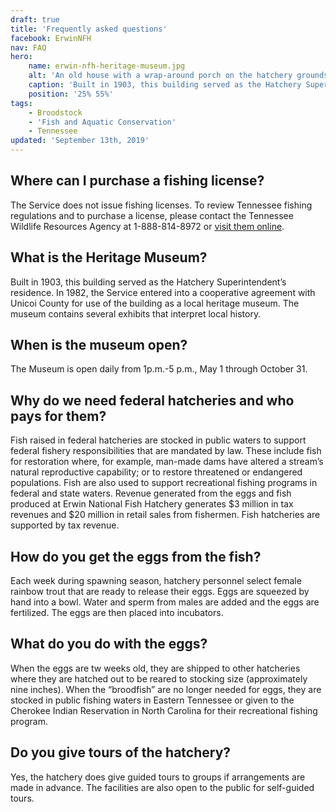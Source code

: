 ```yaml
---
draft: true
title: 'Frequently asked questions'
facebook: ErwinNFH
nav: FAQ
hero:
    name: erwin-nfh-heritage-museum.jpg
    alt: 'An old house with a wrap-around porch on the hatchery grounds.'
    caption: 'Built in 1903, this building served as the Hatchery Superintendent’s residence. In 1982, the Service entered into a cooperative agreement with Unicoi County for use of the building as a local heritage museum. Photo by USFWS.'
    position: '25% 55%'
tags:
    - Broodstock
    - 'Fish and Aquatic Conservation'
    - Tennessee
updated: 'September 13th, 2019'
---
```


## Where can I purchase a fishing license?

The Service does not issue fishing licenses. To review Tennessee fishing regulations and to purchase a license, please contact the Tennessee Wildlife Resources Agency at 1-888-814-8972 or [visit them online](https://www.tn.gov/twra/license-sales/fishing-licenses.html).

## What is the Heritage Museum?

Built in 1903, this building served as the Hatchery Superintendent’s residence. In 1982, the Service entered into a cooperative agreement with Unicoi County for use of the building as a local heritage museum. The museum contains several exhibits that interpret local history.

## When is the museum open?

The Museum is open daily from  1p.m.-5 p.m., May 1 through October 31.

## Why do we need federal hatcheries and who pays for them?

Fish raised in federal hatcheries are stocked in public waters to support federal fishery responsibilities that are mandated by law. These include fish for restoration where, for example, man-made dams have altered a stream’s natural reproductive capability; or to restore threatened or endangered populations. Fish are also used to support recreational fishing programs in federal and state waters. Revenue generated from the eggs and fish produced at Erwin National Fish Hatchery generates $3 million in tax revenues and $20 million in retail sales from fishermen. Fish hatcheries are supported by tax revenue.

## How do you get the eggs from the fish?

Each week during spawning season, hatchery personnel select female rainbow trout that are ready to release their eggs. Eggs are squeezed by hand into a bowl. Water and sperm from males are added and the eggs are fertilized. The eggs are then placed into incubators.

## What do you do with the eggs?

When the eggs are tw weeks old, they are shipped to other hatcheries where they are hatched out to be reared to stocking size (approximately nine inches). When the “broodfish” are no longer needed for eggs, they are stocked in public fishing waters in Eastern Tennessee or given to the Cherokee Indian Reservation in North Carolina for their recreational fishing program.

## Do you give tours of the hatchery?

Yes, the hatchery does give guided tours to groups if arrangements are made in advance. The facilities are also open to the public for self-guided tours.